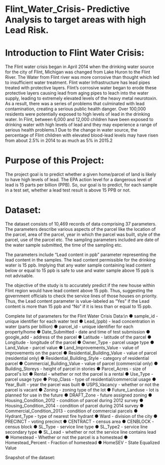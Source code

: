 # Flint_Water_Crisis- Predictive Analysis to target areas with high Lead Risk.

# Introduction to Flint Water Crisis:
The Flint water crisis began in April 2014 when the drinking water source for the city of Flint, Michigan was changed from Lake Huron to the Flint River. The Water from Flint river was more corrosive than thought which led to insufficient water treatment. Flint water Infrastructure has lead pipes treated with protective layers. Flint’s corrosive water began to erode these protective layers causing lead from aging pipes to leach into the water supply, leading to extremely elevated levels of the heavy metal neurotoxin. As a result, there was a series of problems that culminated with lead contamination, creating a serious public health danger. Over 100,000 residents were potentially exposed to high levels of lead in the drinking water. In Flint, between 6,000 and 12,000 children have been exposed to drinking water with high levels of lead and they may experience a range of serious health problems.1 Due to the change in water source, the percentage of Flint children with elevated blood-lead levels may have risen from about 2.5% in 2014 to as much as 5% in 2015.2

# Purpose of this Project:
The project goal is to predict whether a given home/parcel of land is likely to have high levels of lead. The EPA action level for a dangerous level of lead is 15 parts per billion (PPB). So, our goal is to predict, for each sample in a test set, whether a lead test result is above 15 PPB or not.

# Dataset:
The dataset consists of 10,469 records of data comprising 37 parameters. The parameters describe various aspects of the parcel like the location of the parcel, area of the parcel, year in which the parcel was built, style of the parcel, use of the parcel etc. The sampling parameters included are date of the water sample submitted, the time of the sampling etc.

The parameters include “Lead content in ppb” parameter representing the lead content in the samples. The lead content permissible for the drinking water is 15 ppb. Implying that any water sample containing lead content below or equal to 15 ppb is safe to use and water sample above 15 ppb is not advisable.

The objective of the study is to accurately predict if the new house within Flint region would have lead content above 15 ppb. Thus, suggesting the government officials to check the service lines of those houses on priority. Thus, the Lead content parameter is value-labeled as “Yes” if the Lead content is more than 15 ppb and “No” if it is less than or equal to 15 ppb.

Complete list of parameters for the Flint Water Crisis Data:\n
● sample_id - unique identifier for each water test
● Lead_(ppb) - lead concentration in water (parts per billion)
● parcel_id - unique identifier for each property/home
● Date_Submitted - date and time of test submission
● google_add - address of the parcel
● Latitude - latitude of the parcel
● Longitude - longitude of the parcel
● Owner_Type - parcel usage type
● Land_Value - parcel value
● Land_Improvements_Value - value of improvements on the parcel
● Residential_Building_Value - value of parcel (residential only)
● Residential_Building_Style - category of residential parcel
● Commercial_Building_Value - value of parcel (commercial only)
● Building_Storeys - height of parcel in stories
● Parcel_Acres - size of parcel's lot
● Rental - whether or not the parcel is a rental
● Use_Type - parcel usage type
● Prop_Class - type of residential/commercial usage
● Year_Built - year the parcel was built
● USPS_Vacancy - whether or not the parcel is vacant
● Zoning - zoning type of the lot
● Future_Landuse - lot is planned for use in the future
● DRAFT_Zone - future assigned zoning
● Housing_Condition_2012 - condition of parcel during 2012 survey
● Housing_Condition_2014 - condition of parcel during 2014 survey
● Commercial_Condition_2013 - condition of commercial parcels
● Hydrant_Type - type of nearest fire hydrant
● Ward - division of the city
● PRECINCT - voting precinct
● CENTRACT - census area
● CENBLOCK - census block
● SL_Type - service line type
● SL_Type2 - service line secondary type
● SL_Lead - whether or not the service line contains lead
● Homestead - Whether or not the parcel is a homestead
● Homestead_Percent - Fraction of homestead
● HomeSEV - State Equalized Value

Snapshot of the dataset:

